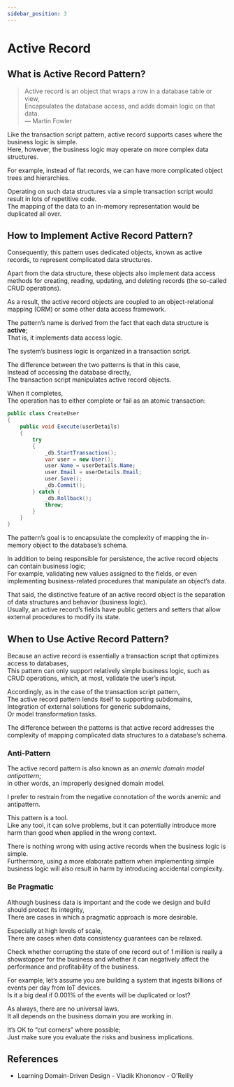 ```yaml
---
sidebar_position: 3
---
```


# Active Record

## What is Active Record Pattern?

> Active record is an object that wraps a row in a database table or view,  
> Encapsulates the database access, and adds domain logic on that data.  
> — Martin Fowler

Like the transaction script pattern, active record supports cases where the business logic is simple.  
Here, however, the business logic may operate on more complex data structures.

For example, instead of flat records, we can have more complicated object trees and hierarchies.

Operating on such data structures via a simple transaction script would result in lots of repetitive code.  
The mapping of the data to an in-memory representation would be duplicated all over.

## How to Implement Active Record Pattern?

Consequently, this pattern uses dedicated objects, known as active records, to represent complicated data structures.

Apart from the data structure, these objects also implement data access methods for creating, reading, updating, and deleting records (the so-called CRUD operations).

As a result, the active record objects are coupled to an object-relational mapping (ORM) or some other data access framework.

The pattern’s name is derived from the fact that each data structure is **active**;  
That is, it implements data access logic.

The system’s business logic is organized in a transaction script.

The difference between the two patterns is that in this case,  
Instead of accessing the database directly,  
The transaction script manipulates active record objects.

When it completes,  
The operation has to either complete or fail as an atomic transaction:

```cs
public class CreateUser
{
    public void Execute(userDetails)
    {
        try
        {
            _db.StartTransaction();
            var user = new User();
            user.Name = userDetails.Name;
            user.Email = userDetails.Email;
            user.Save();
            _db.Commit();
        } catch {
            _db.Rollback();
            throw;
        }
    }
}
```

The pattern’s goal is to encapsulate the complexity of mapping the in-memory object to the database’s schema.

In addition to being responsible for persistence, the active record objects can contain business logic;  
For example, validating new values assigned to the fields, or even implementing business-related procedures that manipulate an object’s data.

That said, the distinctive feature of an active record object is the separation of data structures and behavior (business logic).  
Usually, an active record’s fields have public getters and setters that allow external procedures to modify its state.

## When to Use Active Record Pattern?

Because an active record is essentially a transaction script that optimizes access to databases,  
This pattern can only support relatively simple business logic, such as CRUD operations, which, at most, validate the user’s input.

Accordingly, as in the case of the transaction script pattern,  
The active record pattern lends itself to supporting subdomains,  
Integration of external solutions for generic subdomains,  
Or model transformation tasks.

The difference between the patterns is that active record addresses the complexity of mapping complicated data structures to a database’s schema.

### Anti-Pattern

The active record pattern is also known as an _anemic domain model antipattern_;  
in other words, an improperly designed domain model.

I prefer to restrain from the negative connotation of the words anemic and antipattern.

This pattern is a tool.  
Like any tool, it can solve problems, but it can potentially introduce more harm than good when applied in the wrong context.

There is nothing wrong with using active records when the business logic is simple.  
Furthermore, using a more elaborate pattern when implementing simple business logic will also result in harm by introducing accidental
complexity.

### Be Pragmatic

Although business data is important and the code we design and build should protect its integrity,  
There are cases in which a pragmatic approach is more desirable.

Especially at high levels of scale,  
There are cases when data consistency guarantees can be relaxed.

Check whether corrupting the state of one record out of 1 million is really a showstopper for the business and whether it can negatively affect the performance and profitability of the business.

For example, let’s assume you are building a system that ingests billions of events per day from IoT devices.  
Is it a big deal if 0.001% of the events will be duplicated or lost?

As always, there are no universal laws.  
It all depends on the business domain you are working in.

It’s OK to “cut corners” where possible;  
Just make sure you evaluate the risks and business implications.

## References

- Learning Domain-Driven Design - Vladik Khononov - O'Reilly
